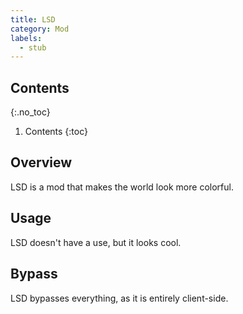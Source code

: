 ```yaml
---
title: LSD
category: Mod
labels:
  - stub
---
```

## Contents
{:.no_toc}
1. Contents
{:toc}

## Overview
LSD is a mod that makes the world look more colorful.

## Usage
LSD doesn't have a use, but it looks cool.

## Bypass
LSD bypasses everything, as it is entirely client-side.
